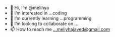 - 👋 Hi, I’m @melihya
- 👀 I’m interested in ...coding
- 🌱 I’m currently learning ...programming 
- 💞️ I’m looking to collaborate on ...
- 📫 How to reach me ...meliyhajaved@gmail.com

<!---
meliyha/meliyha is a ✨ special ✨ repository because its `README.md` (this file) appears on your GitHub profile.
You can click the Preview link to take a look at your changes.
--->
